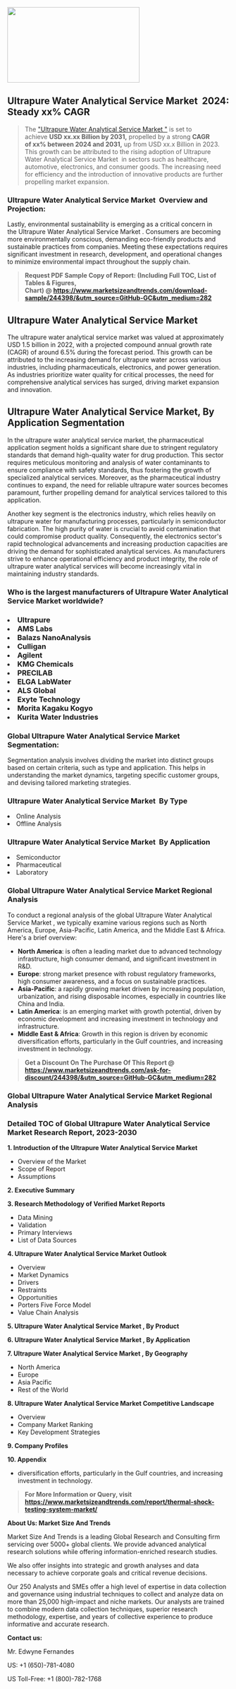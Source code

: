 <p><img class="alignnone size-medium wp-image-20088" src="https://ffe5etoiles.com/wp-content/uploads/2024/12/MST1-300x171.png" alt="" width="300" height="171" /></p><h2 id="ember46" class="ember-view reader-text-block__heading-2">Ultrapure Water Analytical Service Market &nbsp;2024: Steady&nbsp;xx% CAGR</h2><blockquote id="ember47" class="ember-view reader-text-block__blockquote">The&nbsp;<a class="app-aware-link " href="https://www.marketsizeandtrends.com/download-sample/244398/&utm_source=GitHub-GC&utm_medium=282" target="_blank" data-test-app-aware-link="">"Ultrapure Water Analytical Service Market "</a>&nbsp;is set to achieve&nbsp;<strong>USD&nbsp;xx.xx&nbsp;Billion by 2031,</strong>&nbsp;propelled by a strong&nbsp;<strong>CAGR of&nbsp;xx% between 2024 and 2031,</strong>&nbsp;up from USD xx.x Billion in 2023. This growth can be attributed to the rising adoption of&nbsp;Ultrapure Water Analytical Service Market &nbsp;in sectors such as healthcare, automotive, electronics, and consumer goods. The increasing need for efficiency and the introduction of innovative products are further propelling market expansion.</blockquote><h3 id="ember48" class="ember-view reader-text-block__heading-3">Ultrapure Water Analytical Service Market &nbsp;Overview and Projection:</h3><p id="ember49" class="ember-view reader-text-block__paragraph">Lastly, environmental sustainability is emerging as a critical concern in the&nbsp;Ultrapure Water Analytical Service Market . Consumers are becoming more environmentally conscious, demanding eco-friendly products and sustainable practices from companies. Meeting these expectations requires significant investment in research, development, and operational changes to minimize environmental impact throughout the supply chain.</p><blockquote id="ember50" class="ember-view reader-text-block__blockquote"><strong>Request PDF Sample Copy of Report: (Including Full TOC, List of Tables &amp; Figures, Chart)&nbsp;@&nbsp;<strong><a href="https://www.marketsizeandtrends.com/download-sample/244398/&utm_source=GitHub-GC&utm_medium=282" target="_blank">https://www.marketsizeandtrends.com/download-sample/244398/&utm_source=GitHub-GC&utm_medium=282</a></strong></strong></blockquote><h3 class=""><h2>Ultrapure Water Analytical Service Market</h2><p>The ultrapure water analytical service market was valued at approximately USD 1.5 billion in 2022, with a projected compound annual growth rate (CAGR) of around 6.5% during the forecast period. This growth can be attributed to the increasing demand for ultrapure water across various industries, including pharmaceuticals, electronics, and power generation. As industries prioritize water quality for critical processes, the need for comprehensive analytical services has surged, driving market expansion and innovation.</p><h2>Ultrapure Water Analytical Service Market, By Application Segmentation</h2><p>In the ultrapure water analytical service market, the pharmaceutical application segment holds a significant share due to stringent regulatory standards that demand high-quality water for drug production. This sector requires meticulous monitoring and analysis of water contaminants to ensure compliance with safety standards, thus fostering the growth of specialized analytical services. Moreover, as the pharmaceutical industry continues to expand, the need for reliable ultrapure water sources becomes paramount, further propelling demand for analytical services tailored to this application.</p><p>Another key segment is the electronics industry, which relies heavily on ultrapure water for manufacturing processes, particularly in semiconductor fabrication. The high purity of water is crucial to avoid contamination that could compromise product quality. Consequently, the electronics sector's rapid technological advancements and increasing production capacities are driving the demand for sophisticated analytical services. As manufacturers strive to enhance operational efficiency and product integrity, the role of ultrapure water analytical services will become increasingly vital in maintaining industry standards.</p></h3><h3 id="" class="">Who is the largest manufacturers of&nbsp;Ultrapure Water Analytical Service Market worldwide?</h3><h3 class=""></Li><Li>Ultrapure</Li><Li> AMS Labs</Li><Li> Balazs NanoAnalysis</Li><Li> Culligan</Li><Li> Agilent</Li><Li> KMG Chemicals</Li><Li> PRECILAB</Li><Li> ELGA LabWater</Li><Li> ALS Global</Li><Li> Exyte Technology</Li><Li> Morita Kagaku Kogyo</Li><Li> Kurita Water Industries</h3><h3 id="ember53" class="ember-view reader-text-block__heading-3">Global&nbsp;Ultrapure Water Analytical Service Market Segmentation:</h3><p id="ember54" class="ember-view reader-text-block__paragraph">Segmentation analysis involves dividing the market into distinct groups based on certain criteria, such as type and application. This helps in understanding the market dynamics, targeting specific customer groups, and devising tailored marketing strategies.</p><h3 id="" class="">Ultrapure Water Analytical Service Market &nbsp;By Type</h3><p></Li><Li>Online Analysis</Li><Li> Offline Analysis</p><h3 id="" class="">Ultrapure Water Analytical Service Market &nbsp;By Application</h3><p class=""></Li><Li>Semiconductor</Li><Li> Pharmaceutical</Li><Li> Laboratory</p><h3 id="ember62" class="ember-view reader-text-block__heading-3">Global Ultrapure Water Analytical Service Market Regional Analysis</h3><p id="ember63" class="ember-view reader-text-block__paragraph">To conduct a regional analysis of the global Ultrapure Water Analytical Service Market , we typically examine various regions such as North America, Europe, Asia-Pacific, Latin America, and the Middle East &amp; Africa. Here's a brief overview:</p><ul><li><strong>North America</strong>: is often a leading market due to advanced technology infrastructure, high consumer demand, and significant investment in R&amp;D.</li><li><strong>Europe</strong>: strong market presence with robust regulatory frameworks, high consumer awareness, and a focus on sustainable practices.</li><li><strong>Asia-Pacific</strong>: a rapidly growing market driven by increasing population, urbanization, and rising disposable incomes, especially in countries like China and India.</li><li><strong>Latin America</strong>: is an emerging market with growth potential, driven by economic development and increasing investment in technology and infrastructure.</li><li><strong>Middle East &amp; Africa</strong>: Growth in this region is driven by economic diversification efforts, particularly in the Gulf countries, and increasing investment in technology.</li></ul><blockquote id="ember61" class="ember-view reader-text-block__blockquote"><strong>Get a Discount On The Purchase Of This Report @ <strong><a href="https://html-cleaner.com/" target="">https://www.marketsizeandtrends.com/ask-for-discount/244398/&utm_source=GitHub-GC&utm_medium=282</a></strong></strong></blockquote><h3 id="ember62" class="ember-view reader-text-block__heading-3">Global Ultrapure Water Analytical Service Market Regional Analysis</h3><h3 id="" class="">Detailed TOC of Global Ultrapure Water Analytical Service Market Research Report, 2023-2030</h3><p id="" class=""><strong>1. Introduction of the Ultrapure Water Analytical Service Market </strong></p><ul><li>Overview of the Market</li><li>Scope of Report</li><li>Assumptions</li></ul><p id="" class=""><strong>2. Executive Summary</strong></p><p id="" class=""><strong>3. Research Methodology of Verified Market Reports</strong></p><ul><li>Data Mining</li><li>Validation</li><li>Primary Interviews</li><li>List of Data Sources</li></ul><p id="" class=""><strong>4. Ultrapure Water Analytical Service Market Outlook</strong></p><ul><li>Overview</li><li>Market Dynamics</li><li>Drivers</li><li>Restraints</li><li>Opportunities</li><li>Porters Five Force Model</li><li>Value Chain Analysis</li></ul><p id="" class=""><strong>5. Ultrapure Water Analytical Service Market , By Product</strong></p><p id="" class=""><strong>6. Ultrapure Water Analytical Service Market , By Application</strong></p><p id="" class=""><strong>7. Ultrapure Water Analytical Service Market , By Geography</strong></p><ul><li>North America</li><li>Europe</li><li>Asia Pacific</li><li>Rest of the World</li></ul><p id="" class=""><strong>8. Ultrapure Water Analytical Service Market Competitive Landscape</strong></p><ul><li>Overview</li><li>Company Market Ranking</li><li>Key Development Strategies</li></ul><p id="" class=""><strong>9. Company Profiles</strong></p><p id="" class=""><strong>10. Appendix</strong></p><ul><li>diversification efforts, particularly in the Gulf countries, and increasing investment in technology.</li></ul><blockquote id="ember65" class="ember-view reader-text-block__blockquote"><strong>For More Information or Query, visit <strong><strong><a href="https://html-cleaner.com/" target="">https://www.marketsizeandtrends.com/report/thermal-shock-testing-system-market/</a></strong></strong></strong></blockquote><p id="" class=""><strong>About Us: Market Size And Trends</strong></p><p id="" class="">Market Size And Trends is a leading Global Research and Consulting firm servicing over 5000+ global clients. We provide advanced analytical research solutions while offering information-enriched research studies.</p><p id="" class="">We also offer insights into strategic and growth analyses and data necessary to achieve corporate goals and critical revenue decisions.</p><p id="" class="">Our 250 Analysts and SMEs offer a high level of expertise in data collection and governance using industrial techniques to collect and analyze data on more than 25,000 high-impact and niche markets. Our analysts are trained to combine modern data collection techniques, superior research methodology, expertise, and years of collective experience to produce informative and accurate research.</p><p id="" class=""><strong>Contact us:</strong></p><p id="" class="">Mr. Edwyne Fernandes</p><p id="" class="">US: +1 (650)-781-4080</p><p id="" class="">US Toll-Free: +1 (800)-782-1768</p>

